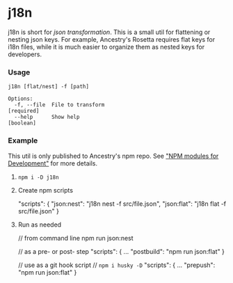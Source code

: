 # j18n

j18n is short for *json transformation*. This is a small util for flattening or nesting json keys. For example, Ancestry's Rosetta requires flat keys for i18n files, while it is much easier to organize them as nested keys for developers.

### Usage

    j18n [flat/nest] -f [path]

    Options:
      -f, --file  File to transform                                       [required]
      --help      Show help                                                [boolean]

### Example

This util is only published to Ancestry's npm repo. See ["NPM modules for Development"](https://confluence.mfsbe.com/display/NODE/2015/03/11/Migration+of+Npm+Modules+to+Artifactory#MigrationofNpmModulestoArtifactory-Development) for more details.

1. `npm i -D j18n`
2. Create npm scripts

    "scripts": {
      "json:nest": "j18n nest -f src/file.json",
      "json:flat": "j18n flat -f src/file.json"
    }

3. Run as needed

    // from command line
    npm run json:nest

    // as a pre- or post- step
    "scripts": {
      ...
      "postbuild": "npm run json:flat"
    }

    // use as a git hook script
    // `npm i husky -D`
    "scripts": {
      ...
      "prepush": "npm run json:flat"
    }